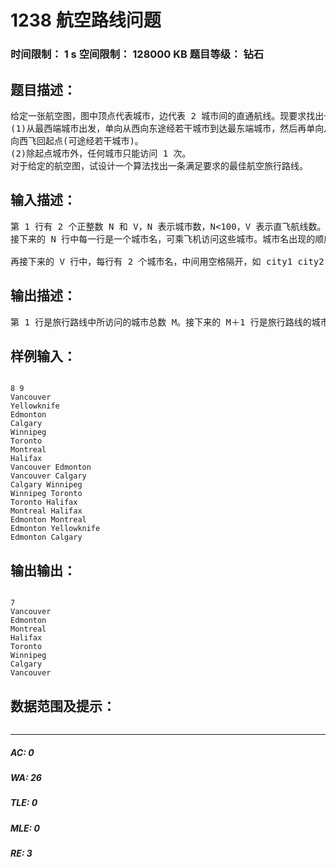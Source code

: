 # 1238 航空路线问题   
### 时间限制： 1 s     空间限制： 128000 KB     题目等级： 钻石  
## 题目描述：  

<pre>
给定一张航空图，图中顶点代表城市，边代表 2 城市间的直通航线。现要求找出一条满足下述限制条件的且途经城市最多的旅行路线。   
(1)从最西端城市出发，单向从西向东途经若干城市到达最东端城市，然后再单向从东  
向西飞回起点(可途经若干城市)。   
(2)除起点城市外，任何城市只能访问 1 次。    
对于给定的航空图，试设计一个算法找出一条满足要求的最佳航空旅行路线。
</pre>
  
  
## 输入描述：  

<pre>
第 1 行有 2 个正整数 N 和 V，N 表示城市数，N<100，V 表示直飞航线数。
接下来的 N 行中每一行是一个城市名，可乘飞机访问这些城市。城市名出现的顺序是从西向东。也就是说，设 i,j 是城市表列中城市出现的顺序，当 i>j 时，表示城市 i 在城市 j 的东边，而且不会有 2 个城市在同一条经线上。城市名是一个长度不超过15 的字符串，串中的字符可以是字母或阿拉伯数字。例如，AGR34 或 BEL4。
  
再接下来的 V 行中，每行有 2 个城市名，中间用空格隔开，如 city1 city2 表示city1到 city2 有一条直通航线，从 city2 到 city1 也有一条直通航线。
</pre>
  
  
## 输出描述：  

<pre>
第 1 行是旅行路线中所访问的城市总数 M。接下来的 M＋1 行是旅行路线的城市名，每行写 1 个城市名。首先是出发城市名，然后按访问顺序列出其它城市名。注意，最后 1 行（终点城市）的城市名必然是出发城市名。如果问题无解，则输出“No Solution!”。
</pre>
  
  
## 样例输入：  

<pre><code>
8 9 
Vancouver 
Yellowknife 
Edmonton 
Calgary 
Winnipeg 
Toronto 
Montreal 
Halifax 
Vancouver Edmonton 
Vancouver Calgary 
Calgary Winnipeg 
Winnipeg Toronto 
Toronto Halifax 
Montreal Halifax 
Edmonton Montreal 
Edmonton Yellowknife 
Edmonton Calgary
</code></pre>
  
  
## 输出输出：  

<pre><code>
7 
Vancouver 
Edmonton 
Montreal 
Halifax 
Toronto 
Winnipeg 
Calgary 
Vancouver
</code></pre>
  
  
## 数据范围及提示：  

<pre>
</pre>
  
  
***  

##### AC: 0  
##### WA: 26  
##### TLE: 0  
##### MLE: 0  
##### RE: 3  
